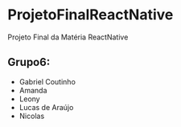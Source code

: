 # ProjetoFinalReactNative

Projeto Final da Matéria ReactNative

## Grupo6:
- Gabriel Coutinho
- Amanda
- Leony
- Lucas de Araújo
- Nicolas
